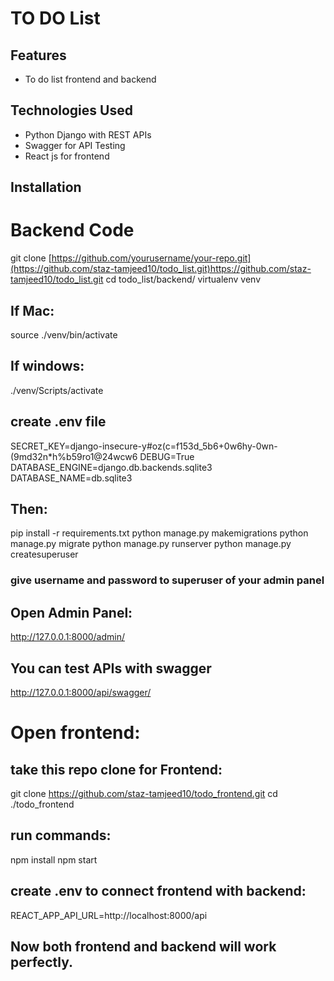 # TO DO List

## Features

- To do list frontend and backend

## Technologies Used

- Python Django with REST APIs
- Swagger for API Testing
- React js for frontend 

## Installation

# Backend Code
git clone [https://github.com/yourusername/your-repo.git](https://github.com/staz-tamjeed10/todo_list.git)https://github.com/staz-tamjeed10/todo_list.git
cd todo_list/backend/
virtualenv venv
## If Mac:
source ./venv/bin/activate
## If windows:
./venv/Scripts/activate
## create .env file
SECRET_KEY=django-insecure-y#oz(c=f153d_5b6+0w6hy-0wn-(9md32n*h%b59ro1@24wcw6
DEBUG=True
DATABASE_ENGINE=django.db.backends.sqlite3
DATABASE_NAME=db.sqlite3
## Then:
pip install -r requirements.txt
python manage.py makemigrations
python manage.py migrate
python manage.py runserver
python manage.py createsuperuser
### give username and password to superuser of your admin panel
## Open Admin Panel:
http://127.0.0.1:8000/admin/
## You can test APIs with swagger
http://127.0.0.1:8000/api/swagger/

# Open frontend:
## take this repo clone for Frontend:
git clone https://github.com/staz-tamjeed10/todo_frontend.git
cd ./todo_frontend
## run commands:
npm install
npm start
## create .env to connect frontend with backend:
REACT_APP_API_URL=http://localhost:8000/api


## Now both frontend and backend will work perfectly.
